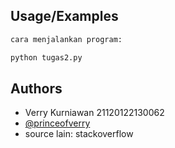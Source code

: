## Usage/Examples

```python
cara menjalankan program:

python tugas2.py
```

## Authors

- Verry Kurniawan 21120122130062
- [@princeofverry](https://www.github.com/princeofverry)
- source lain: stackoverflow
